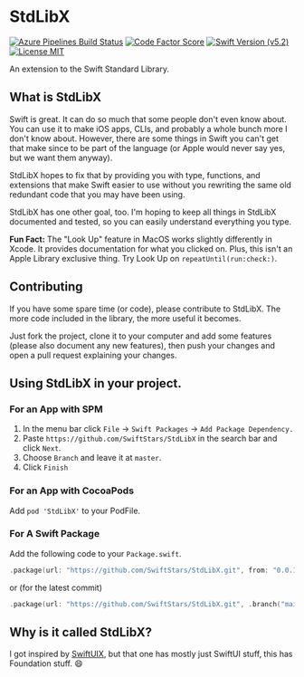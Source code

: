 # StdLibX
[![Azure Pipelines Build Status](https://img.shields.io/azure-devops/build/SwiftStars/cf764067-e0bf-47cf-ba14-ac21bb8771d8/2?logo=Azure%20Pipelines&logoColor=informational&style=flat-square&labelColor=363C43)](https://dev.azure.com/SwiftStars/StdLibX/_build?definitionId=2) [![Code Factor Score](https://img.shields.io/codefactor/grade/github/SwiftStars/StdLibX?logo=codefactor&style=flat-square&labelColor=363C43)](https://www.codefactor.io/repository/github/swiftstars/stdlibx) [![Swift Version (v5.2)](https://img.shields.io/badge/Swift-v5.2-orange?style=flat-square&logo=swift&labelColor=363C43)](https://github.com/apple/swift) [![License MIT](https://img.shields.io/github/license/SwiftStars/StdLibX?color=blue&logo=GitHub&style=flat-square&labelColor=363C43)](LICENSE)

An extension to the Swift Standard Library.

## What is StdLibX
Swift is great. It can do so much that some people don't even know about. You can use it to make iOS apps, CLIs, and probably a whole bunch more I don't know about. However, there are some things in Swift you can't get that make since to be part of the language (or Apple would never say yes, but we want them anyway).

StdLibX hopes to fix that by providing you with type, functions, and extensions that make Swift easier to use without you rewriting the same old redundant code that you may have been using.

StdLibX has one other goal, too. I'm hoping to keep all things in StdLibX documented and tested, so you can easily understand everything you type.

**Fun Fact:** The "Look Up" feature in MacOS works slightly differently in Xcode. It provides documentation for what you clicked on. Plus, this isn't an Apple Library exclusive thing. Try Look Up on `repeatUntil(run:check:)`.

## Contributing
If you have some spare time (or code), please contribute to StdLibX. The more code included in the library, the more useful it becomes.

 Just fork the project, clone it to your computer and add some features (please also document any new features), then push your changes and open a pull request explaining your changes.

## Using StdLibX in your project.

### For an App with SPM

1. In the menu bar click `File` -> `Swift Packages` -> `Add Package Dependency.`
2. Paste `https://github.com/SwiftStars/StdLibX` in the search bar and click `Next`.
3. Choose `Branch` and leave it at `master`.
4. Click `Finish`

### For an App with CocoaPods

Add `pod 'StdLibX'` to your PodFile.

### For A Swift Package

Add the following code to your `Package.swift`.
```swift
.package(url: "https://github.com/SwiftStars/StdLibX.git", from: "0.0.1")
```
or (for the latest commit)
```Swift
.package(url: "https://github.com/SwiftStars/StdLibX.git", .branch("main"))
```


## Why is it called StdLibX?
I got inspired by [SwiftUIX](https://github.com/SwiftUIX/SwiftUIX), but that one has mostly just SwiftUI stuff, this has Foundation stuff. :smile:
